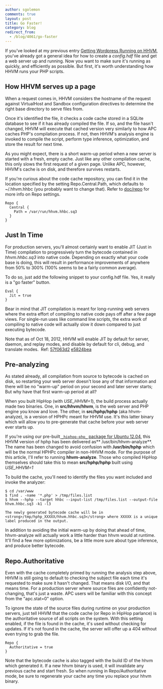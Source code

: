 ```yaml
---
author: sgolemon
comments: true
layout: post
title: Go Faster!
category: blog
redirect_from:
  - /blog/4061/go-faster
---
```


If you've looked at my previous entry [Getting Wordpress Running on HHVM](http://www.hiphop-php.com/wp/?p=113), you've already got a general idea for how to create a _config.hdf_ file and get a web server up and running. Now you want to make sure it's running as quickly, and efficiently as possible. But first, it's worth understanding how HHVM runs your PHP scripts.

<!--truncate-->

## How HHVM serves up a page


When a request comes in, HHVM considers the hostname of the request against VirtualHost and Sandbox configuration directives to determine the right base directory to serve files from.

Once it's identified the file, it checks a code cache stored in a SQLite database to see if it has already compiled the file. If so, and the file hasn't changed, HHVM will execute that cached version very similarly to how APC caches PHP's compilation process. If not, then HHVM's analysis engine is invoked to compile the script, perform type inference, optimization, and store the result for next time.

As you might expect, there is a short warm-up period when a new server is started with a fresh, empty cache. Just like any other compilation cache, this only slows the first request of a given page. Unlike APC, however, HHVM's cache is on disk, and therefore survives restarts.

If you're curious about the code cache repository, you can find it in the location specified by the setting Repo.Central.Path, which defaults to ~/.hhvm.hhbc (you probably want to change that). Refer to [doc/repo](https://github.com/facebook/hhvm/blob/master/hphp/doc/repo) for more info on Repo settings.


    Repo {
      Central {
        Path = /var/run/hhvm.hhbc.sq3
      }
    }




## Just In Time


For production servers, you'll almost certainly want to enable JIT (Just in Time) compilation to progressively turn the bytecode contained in _hhvm.hhbc.sq3_ into native code. Depending on exactly what your code base is doing, this will result in performance improvements of anywhere from 50% to 300% (100% seems to be a fairly common average).

To do so, just add the following snippet to your config.hdf file. Yes, it really is a "go faster" button.


    Eval {
      Jit = true
    }


Bear in mind that JIT compilation is meant for long-running web servers where the extra effort of compiling to native code pays off after a few page views. For single-run uses like command line scripts, the extra work of compiling to native code will actually slow it down compared to just executing bytecode.

Note that as of Oct 18, 2012, HHVM will enable JIT by default for server, daemon, and replay modes, and disable by default for cli, debug, and translate modes.  Ref: [57f063d2](https://github.com/facebook/hiphop-php/commit/57f063d21c0a8bf02c59e1aaec17524e7378f4b4) [e5824bea](https://github.com/facebook/hiphop-php/commit/e5824bea7d046790922d495afdd945eb3d190390)


## Pre-analyzing


As stated already, all compilation from source to bytecode is cached on disk, so restarting your web server doesn't lose any of that information and there will be no "warm-up" period on your second and later server starts; But why have that first warm-up period at all?

When you built HipHop (with _USE_HHVM=1_), the build process actually made two binaries. One, in **src/hhvm/hhvm**, is the web server and PHP engine you know and love. The other, in **src/hphp/hphp** (aka hhvm-analyze), is a version of HPHPc meant for HHVM use. It's this latter binary which will allow you to pre-generate that cache before your web server ever starts up.

If you're using our pre-built[ `_hiphop-php_` package for Ubuntu 12.04](https://github.com/facebook/hiphop-php/wiki/Prebuilt-packages-on-ubuntu-12.04), this HHVM version of hphp has been delivered as** /usr/bin/hhvm-analyze**. The name has been changed to avoid confusion with **/usr/bin/hphp** which will be the normal HPHPc compiler in non-HHVM mode. For the purpose of this article, I'll refer to running **hhvm-analyze**. Those who compiled HipHop themselves should take this to mean **src/hphp/hphp** built using _USE_HHVM=1_

To build the cache, you'll need to identify the files you want included and invoke the analyzer:


    $ cd /var/www
    $ find . -name '*.php' > /tmp/files.list
    $ hhvm --hphp --target hhbc --input-list /tmp/files.list --output-file hhvm.hhbc.sq3 -k1 -l3

    The newly generated bytecode cache will be in <strong>/tmp/hphp_XXXXX/hhvm.hhbc.sq3</strong> where XXXXX is a unique label produced in the output.


In addition to avoiding the initial warm-up by doing that ahead of time, hhvm-analyze will actually work a little harder than hhvm would at runtime. It'll find a few more optimizations, be a little more sure about type inference, and produce better bytecode.


## Repo.Authoritative


Even with the cache completely primed by running the analysis step above, HHVM is still going to default to checking the subject file each time it's requested to make sure it hasn't changed. That means disk I/O, and that means time. For a production server where source files are confidently not-changing, that's just a waste. APC users will be familiar with this concept from the "apc.stat=0" option.

To ignore the state of the source files during runtime on your production servers, just tell HHVM that the code cache (or Repo in HipHop parlance) is the authoritative source of all scripts on the system. With this setting enabled, if the file is found in the cache, it's used without checking for updates. If it's not found in the cache, the server will offer up a 404 without even trying to grab the file.


    Repo {
      Authoritative = true
    }


Note that the bytecode cache is also tagged with the build ID of the hhvm which generated it. If a new hhvm binary is used, it will invalidate any previous cache and start fresh. So when running in Repo/Authoritative mode, be sure to regenerate your cache any time you replace your hhvm binary.
